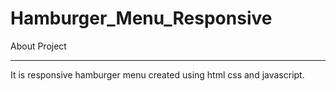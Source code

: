 # Hamburger_Menu_Responsive
About Project <br><hr>
It is responsive hamburger menu created using html css and javascript.
